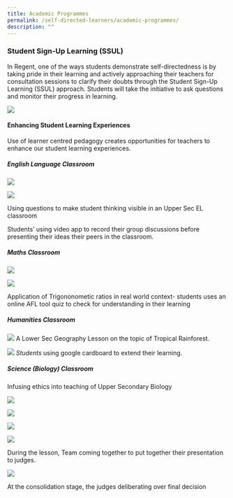 ```yaml
---
title: Academic Programmes
permalink: /self-directed-learners/academic-programmes/
description: ""
---
```

### **Student Sign-Up Learning (SSUL)**

In Regent, one of the ways students demonstrate self-directedness is by taking pride in their learning and actively approaching their teachers for consultation sessions to clarify their doubts through the Student Sign-Up Learning (SSUL) approach. Students will take the initiative to ask questions and monitor their progress in learning.

![](/images/Academic%20Programmes/AcadProg_SSUL.jpg)

#### **Enhancing Student Learning Experiences**

Use of learner centred pedagogy creates opportunities for teachers to enhance our student learning experiences.

##### **English Language Classroom**

![](/images/EL1.jpg)

![](/images/EL2.jpg)

Using questions to make student thinking visible in an Upper Sec EL classroom

Students’ using video app to record their group discussions before presenting their ideas their peers in the classroom.

##### **Maths Classroom**

![](/images/Maths1.jpg)

![](/images/Maths2.jpg)

Application of Trigononometic ratios in real world context- students uses an online AFL tool quiz to check for understanding in their learning

##### **Humanities Classroom**

![](/images/HUM2.jpg)
A Lower Sec Geography Lesson on the topic of Tropical Rainforest.

![](/images/HUM1.jpg)
_Students_ using google cardboard to extend their learning.

##### **Science (Biology) Classroom**

Infusing ethics into teaching of Upper Secondary Biology

![](/images/Bio1.jpg)

![](/images/Bio2.jpg)

![](/images/Bio4-1.jpg)

![](/images/Bio3.jpg)

During the lesson, Team coming together to put together their presentation to judges.

![](/images/Bio5.jpg)

At the consolidation stage, the judges deliberating over final decision